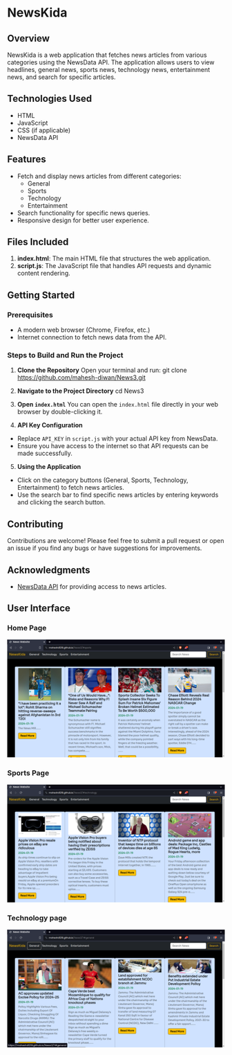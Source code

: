 # NewsKida

## Overview
NewsKida is a web application that fetches news articles from various categories using the NewsData API. The application allows users to view headlines, general news, sports news, technology news, entertainment news, and search for specific articles.

## Technologies Used
- HTML
- JavaScript
- CSS (if applicable)
- NewsData API

## Features
- Fetch and display news articles from different categories:
  - General
  - Sports
  - Technology
  - Entertainment
- Search functionality for specific news queries.
- Responsive design for better user experience.

## Files Included
1. **index.html**: The main HTML file that structures the web application.
2. **script.js**: The JavaScript file that handles API requests and dynamic content rendering.

## Getting Started

### Prerequisites
- A modern web browser (Chrome, Firefox, etc.)
- Internet connection to fetch news data from the API.

### Steps to Build and Run the Project

1. **Clone the Repository**
Open your terminal and run:
git clone https://github.com/mahesh-diwan/News3.git

3. **Navigate to the Project Directory**
cd News3
   
3. **Open `index.html`**
You can open the `index.html` file directly in your web browser by double-clicking it.
   
4. **API Key Configuration**
- Replace `API_KEY` in `script.js` with your actual API key from NewsData.
- Ensure you have access to the internet so that API requests can be made successfully.

5. **Using the Application**
- Click on the category buttons (General, Sports, Technology, Entertainment) to fetch news articles.
- Use the search bar to find specific news articles by entering keywords and clicking the search button.

## Contributing
Contributions are welcome! Please feel free to submit a pull request or open an issue if you find any bugs or have suggestions for improvements.

## Acknowledgments
- [NewsData API](https://newsdata.io/) for providing access to news articles.


   





## User Interface

### Home Page
![alt This is Home page of news Website](https://github.com/MaheshD1218/News3/blob/5ec4a056d26611fc8d1aab40bc9505ba07420df3/Screenshot%20from%202024-01-20%2014-05-55.png)

### Sports Page
![alt This is Sports page of News Website](https://github.com/MaheshD1218/News3/blob/5ec4a056d26611fc8d1aab40bc9505ba07420df3/Screenshot%20from%202024-01-20%2014-07-13.png)

### Technology page
![alt This is Technology page of News Website](https://github.com/MaheshD1218/News3/blob/5ec4a056d26611fc8d1aab40bc9505ba07420df3/Screenshot%20from%202024-01-20%2014-11-37.png)

#
